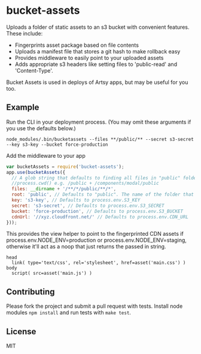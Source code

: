 # bucket-assets

Uploads a folder of static assets to an s3 bucket with convenient features. These include:

* Fingerprints asset package based on file contents
* Uploads a manifest file that stores a git hash to make rollback easy
* Provides middleware to easily point to your uploaded assets
* Adds appropriate s3 headers like setting files to 'public-read' and 'Content-Type'.

Bucket Assets is used in deploys of Artsy apps, but may be useful for you too.

## Example

Run the CLI in your deployment process. (You may omit these arguments if you use the defaults below.)

````
node_modules/.bin/bucketassets --files **/public/** --secret s3-secret --key s3-key --bucket force-production
````

Add the middleware to your app

````javascript
var bucketAssets = require('bucket-assets');
app.use(bucketAssets({
  // A glob string that defaults to finding all files in "public" folders that are children of
  //process.cwd() e.g. /public + /components/modal/public
  files: __dirname + '/**/*/public/**/*',
  root: 'public', // Defaults to "public". The name of the folder that is the root static directory so relative paths work the same locally as they do on the CDN.
  key: 's3-key', // Defaults to process.env.S3_KEY
  secret: 's3-secret', // Defaults to process.env.S3_SECRET
  bucket: 'force-production', // Defaults to process.env.S3_BUCKET
  cdnUrl: '//xyz.cloudfront.net/' // Defaults to process.env.CDN_URL
}));
````

This provides the view helper to point to the fingerprinted CDN assets if process.env.NODE_ENV=production or process.env.NODE_ENV=staging, otherwise it'll act as a noop that just returns the passed in string.

````jade
head
  link( type='text/css', rel='stylesheet', href=asset('main.css') )
body
  script( src=asset('main.js') )
````

## Contributing

Please fork the project and submit a pull request with tests. Install node modules `npm install` and run tests with `make test`.

## License

MIT
